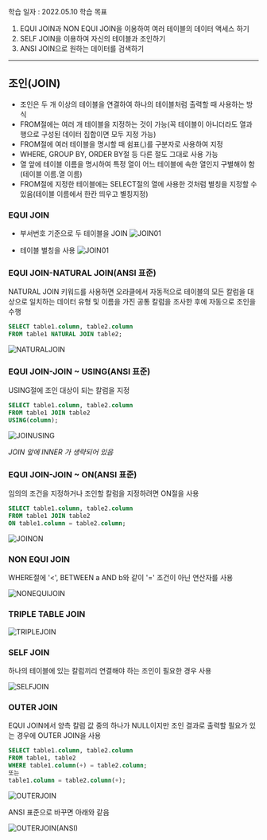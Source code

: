 학습 일자 : 2022.05.10
학습 목표

1. EQUI JOIN과 NON EQUI JOIN을 이용하여 여러 테이블의 데이터 액세스 하기
2. SELF JOIN을 이용하여 자신의 테이블과 조인하기
3. ANSI JOIN으로 원하는 데이터를 검색하기

---

## 조인(JOIN)

- 조인은 두 개 이상의 테이블을 연결하여 하나의 테이블처럼 출력할 때 사용하는 방식
- FROM절에는 여러 개 테이블을 지정하는 것이 가능(꼭 테이블이 아니더라도 열과 행으로 구성된 데이터 집합이면 모두 지정 가능)
- FROM절에 여러 테이블을 명시할 때 쉼표(,)를 구분자로 사용하여 지정
- WHERE, GROUP BY, ORDER BY절 등 다른 절도 그대로 사용 가능
- 열 앞에 테이블 이름을 명시하여 특정 열이 어느 테이블에 속한 열인지 구별해야 함(테이블 이름.열 이름)
- FROM절에 지정한 테이블에는 SELECT절의 열에 사용한 것처럼 별칭을 지정할 수 있음(테이블 이름에서 한칸 띄우고 별칭지정)

### EQUI JOIN

- 부서번호 기준으로 두 테이블을 JOIN
  ![JOIN01](./imgs/JOIN01.PNG)

- 테이블 별칭을 사용
  ![JOIN01](./imgs/JOIN01.PNG)

### EQUI JOIN-NATURAL JOIN(ANSI 표준)

NATURAL JOIN 키워드를 사용하면 오라클에서 자동적으로 테이블의 모든 칼럼을 대상으로 일치하는 데이터 유형 및 이름을 가진 공통 칼럼을 조사한 후에 자동으로 조인을 수행

```sql
SELECT table1.column, table2.column
FROM table1 NATURAL JOIN table2;
```

![NATURALJOIN](./imgs/NATURALJOIN.PNG)

### EQUI JOIN-JOIN ~ USING(ANSI 표준)

USING절에 조인 대상이 되는 칼럼을 지정

```sql
SELECT table1.column, table2.column
FROM table1 JOIN table2
USING(column);
```

![JOINUSING](./imgs/JOINUSING.PNG)

_JOIN 앞에 INNER 가 생략되어 있음_

### EQUI JOIN-JOIN ~ ON(ANSI 표준)

임의의 조건을 지정하거나 조인할 칼럼을 지정하려면 ON절을 사용

```sql
SELECT table1.column, table2.column
FROM table1 JOIN table2
ON table1.column = table2.column;
```

![JOINON](./imgs/JOINON.PNG)

### NON EQUI JOIN

WHERE절에 '<', BETWEEN a AND b와 같이 '=' 조건이 아닌 연산자를 사용

![NONEQUIJOIN](./imgs/NONEQUIJOIN.PNG)

### TRIPLE TABLE JOIN

![TRIPLEJOIN](./imgs/TRIPLEJOIN.PNG)

### SELF JOIN

하나의 테이블에 있는 칼럼끼리 연결해야 하는 조인이 필요한 경우 사용

![SELFJOIN](./imgs/SELFJOIN.PNG)

### OUTER JOIN

EQUI JOIN에서 양측 칼럼 값 중의 하나가 NULL이지만 조인 결과로 출력할 필요가 있는 경우에 OUTER JOIN을 사용

```sql
SELECT table1.column, table2.column
FROM table1, table2
WHERE table1.column(+) = table2.column;
또는
table1.column = table2.column(+);
```

![OUTERJOIN](./imgs/OUTERJOIN.PNG)

ANSI 표준으로 바꾸면 아래와 같음

![OUTERJOIN(ANSI)](<./imgs/OUTERJOIN(ANSI).PNG>)

